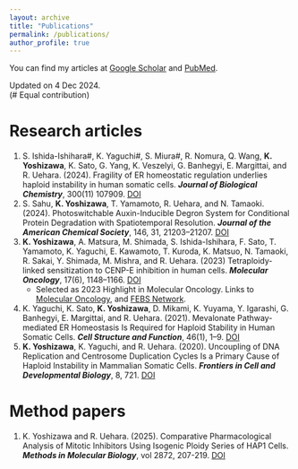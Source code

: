 ```yaml
---
layout: archive
title: "Publications"
permalink: /publications/
author_profile: true
---
```


You can find my articles at [Google Scholar](https://scholar.google.com/citations?user=TYDv97QAAAAJ&hl=en) and [PubMed](https://pubmed.ncbi.nlm.nih.gov/?term=Koya+Yoshizawa&sort=date).

Updated on 4 Dec 2024. \
(# Equal contribution)
<!-- Citation style is APA, fetched from Paperpile -->
<!-- Add doi in the last part. -->

# Research articles

1. S. Ishida-Ishihara#, K. Yaguchi#, S. Miura#, R. Nomura, Q. Wang, **K. Yoshizawa**, K. Sato, G. Yang, K. Veszelyi, G. Banhegyi, E. Margittai, and R. Uehara. (2024). Fragility of ER homeostatic regulation underlies haploid instability in human somatic cells. _**Journal of Biological Chemistry**_, 300(11) 107909. [DOI](https://doi.org/10.1016/j.jbc.2024.107909)
1. S. Sahu, **K. Yoshizawa**, T. Yamamoto, R. Uehara, and N. Tamaoki. (2024). Photoswitchable Auxin-Inducible Degron System for Conditional Protein Degradation with Spatiotemporal Resolution. _**Journal of the American Chemical Society**_, 146, 31, 21203–21207. [DOI](https://doi.org/10.1021/jacs.4c05135)
2. **K. Yoshizawa**, A. Matsura, M. Shimada, S. Ishida-Ishihara, F. Sato, T. Yamamoto, K. Yaguchi, E. Kawamoto, T. Kuroda, K. Matsuo, N. Tamaoki, R. Sakai, Y. Shimada, M. Mishra, and R. Uehara. (2023) Tetraploidy-linked sensitization to CENP-E inhibition in human cells. _**Molecular Oncology**_, 17(6), 1148–1166. [DOI](https://doi.org/10.1002/1878-0261.13379)
    * Selected as 2023 Highlight in Molecular Oncology. Links to [Molecular Oncology](https://febs.onlinelibrary.wiley.com/doi/toc/10.1002/(ISSN)1878-0261.2023-highlights), and [FEBS Network](https://network.febs.org/posts/molecular-oncology-research-highlights-2023).
3. K. Yaguchi, K. Sato, **K. Yoshizawa**, D. Mikami, K. Yuyama, Y. Igarashi, G. Banhegyi, E. Margittai, and R. Uehara. (2021). Mevalonate Pathway-mediated ER Homeostasis Is Required for Haploid Stability in Human Somatic Cells. _**Cell Structure and Function**_, 46(1), 1–9. [DOI](https://doi.org/10.1247/csf.20055)
4. **K. Yoshizawa**, K. Yaguchi, and R. Uehara. (2020). Uncoupling of DNA Replication and Centrosome Duplication Cycles Is a Primary Cause of Haploid Instability in Mammalian Somatic Cells. _**Frontiers in Cell and Developmental Biology**_, 8, 721. [DOI](https://doi.org/10.3389/fcell.2020.00721)

# Method papers

1. K. Yoshizawa and R. Uehara. (2025). Comparative Pharmacological Analysis of Mitotic Inhibitors Using Isogenic Ploidy Series of HAP1 Cells. _**Methods in Molecular Biology**_, vol 2872, 207-219. [DOI](https://doi.org/10.1007/978-1-0716-4224-5_14)
